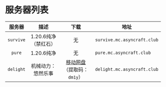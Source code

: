 ---
---

# 服务器列表

|   服务器   |      描述       |                                  下载                                  | 地址                         |
| :--------: | :-------------: | :--------------------------------------------------------------------: | ---------------------------- |
| `survive`  |    1.20.6纯净（禁红石）     |                                   无                                   | `survive.mc.asyncraft.club`  |
|   `pure`   |   1.20.6纯净    |                                   无                                   | `pure.mc.asyncraft.club`     |
|   `delight`   |  机械动力：悠然乐事  | [移动网盘](https://caiyun.139.com/m/i?2fALgtu8BH3vj)（提取码：`dm1y`） | `delight.mc.asyncraft.club` |
